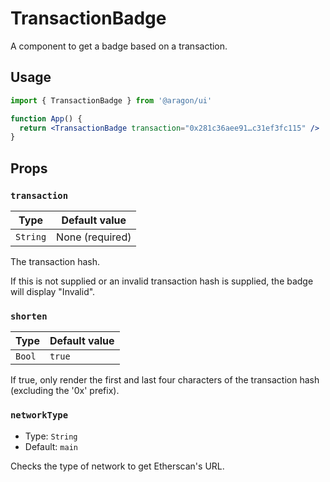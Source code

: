 # TransactionBadge

A component to get a badge based on a transaction.

## Usage

```jsx
import { TransactionBadge } from '@aragon/ui'

function App() {
  return <TransactionBadge transaction="0x281c36aee91…c31ef3fc115" />
}
```

## Props

### `transaction`

| Type     | Default value   |
| -------- | --------------- |
| `String` | None (required) |

The transaction hash.

If this is not supplied or an invalid transaction hash is supplied, the badge will display "Invalid".

### `shorten`

| Type   | Default value |
| ------ | ------------- |
| `Bool` | `true`        |

If true, only render the first and last four characters of the transaction hash (excluding the '0x' prefix).

### `networkType`

- Type: `String`
- Default: `main`

Checks the type of network to get Etherscan's URL.
